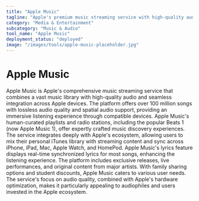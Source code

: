 ```yaml
---
title: "Apple Music"
tagline: "Apple's premium music streaming service with high-quality audio"
category: "Media & Entertainment"
subcategory: "Music & Audio"
tool_name: "Apple Music"
deployment_status: "deployed"
image: "/images/tools/apple-music-placeholder.jpg"
---
```


# Apple Music

Apple Music is Apple's comprehensive music streaming service that combines a vast music library with high-quality audio and seamless integration across Apple devices. The platform offers over 100 million songs with lossless audio quality and spatial audio support, providing an immersive listening experience through compatible devices. Apple Music's human-curated playlists and radio stations, including the popular Beats 1 (now Apple Music 1), offer expertly crafted music discovery experiences. The service integrates deeply with Apple's ecosystem, allowing users to mix their personal iTunes library with streaming content and sync across iPhone, iPad, Mac, Apple Watch, and HomePod. Apple Music's lyrics feature displays real-time synchronized lyrics for most songs, enhancing the listening experience. The platform includes exclusive releases, live performances, and original content from major artists. With family sharing options and student discounts, Apple Music caters to various user needs. The service's focus on audio quality, combined with Apple's hardware optimization, makes it particularly appealing to audiophiles and users invested in the Apple ecosystem.
